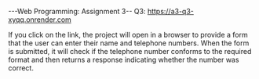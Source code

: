 ---Web Programming: Assignment 3-- 
Q3: https://a3-q3-xyqq.onrender.com

If you click on the link, the project will open in a browser to provide a form that the user can enter their name and telephone
numbers. When the form is submitted, it will check if the telephone number conforms to the required format and then returns a response indicating whether
the number was correct.
